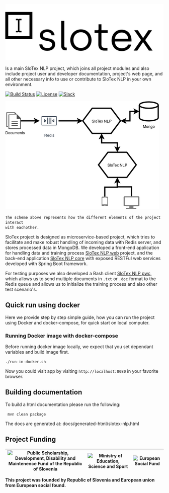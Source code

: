 ![SloTex NLP Logo](docs/images/slotex_logo.png)

Is a main SloTex NLP project, which joins all project modules and also include
project user and developer documentation, project's web page, and all other
necessary info to use or contribute to SloTex NLP in your own environment. 

[![Build Status](https://travis-ci.com/MediusInc/slotex-nlp.svg?branch=master)](https://travis-ci.com/github/MediusInc/slotex-nlp)
[![License](https://img.shields.io/github/license/MediusINC/slotex-nlp)]( https://github.com/MediusInc/slotex-nlp/blob/master/LICENSE.md)
[![Slack](https://img.shields.io/badge/slack-@pkp2019-yellow.svg?logo=slack)](https://join.slack.com/t/pkp2019-slotex/shared_invite/enQtNzkwNTk5MDMyOTc2LTNhOTQ0MTU3ZDMzMDM2NDRhYTRlNWRkOWRmZTk0N2YzNmExNDliYTU1NGI4NWFjNjFhNTFkNTcyNzhlZGIzZmU)


![alt text](docs/images/SloTex_NLP_Core.png)
```
The scheme above represents how the different elements of the project interact
with eachother.
```

SloTex project is designed as microservice-based project, which tries to
facilitate and make robust handling of incoming data with Redis server, and
stores processed data in MongoDB. We developed a front-end application for
handling data and training process [SloTex NLP
web](https://github.com/MediusInc/slotex-nlp-web) project, and the back-end
application [SloTex NLP core](https://github.com/MediusInc/slotex-nlp-core)
with exposed RESTFul web services developed with Spring Boot
framework. 

For testing purposes we also developed a Bash client [SloTex NLP
pwc](https://github.com/MediusInc/slotex-nlp-pwc), which allows us to send
multiple documents in `.txt` or `.doc` format to the Redis queue and allows us
to initialize the training process and also other test scenario's. 

## Quick run using docker

Here we provide step by step simple guide, how you can run the project using
Docker and docker-compose, for quick start on local computer. 


### Running Docker image with docker-compose

Before running docker image locally, we expect that you set dependant variables
and build image first. 

```
./run-in-docker.sh 
```
Now you could visit app by visiting `http://localhost:8080` in your favorite
browser.


## Building documentation

To build a html documentation please run the following:

```
 mvn clean package
```

The docs are generated at: docs/generated-html/slotex-nlp.html

## Project Funding

|  <img alt="Public Scholarship, Development, Disability and Maintenence Fund of the Republic of Slovenia" src="https://slotex.si/images/logo-sklad-kadri.jpg" height="65" /> |  <img alt="Ministry of Education, Science and Sport" src="https://slotex.si/images/logo-mizs.jpg" height="65"/> |  <img alt="European Social Fund" src="https://slotex.si/images/logo-pkp.jpg" height="65"/> |
| --- | --- | --- |

**This project was founded by Republic of Slovenia and European union from European social found.**

